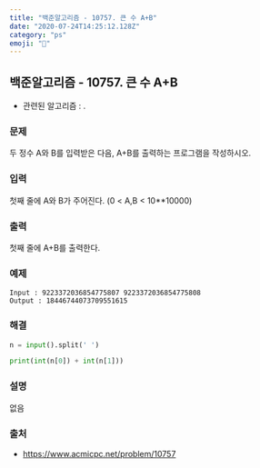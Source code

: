 ```yaml
---
title: "백준알고리즘 - 10757. 큰 수 A+B"
date: "2020-07-24T14:25:12.128Z"
category: "ps"
emoji: "🌄"
---
```


## 백준알고리즘 - 10757. 큰 수 A+B

- 관련된 알고리즘 : .

### 문제

두 정수 A와 B를 입력받은 다음, A+B를 출력하는 프로그램을 작성하시오.

### 입력

첫째 줄에 A와 B가 주어진다. (0 < A,B < 10**10000)

### 출력

첫째 줄에 A+B를 출력한다.

### 예제

```
Input : 9223372036854775807 9223372036854775808
Output : 18446744073709551615
```

### 해결

```python
n = input().split(' ')

print(int(n[0]) + int(n[1]))
```

### 설명

없음

### 출처

- https://www.acmicpc.net/problem/10757
